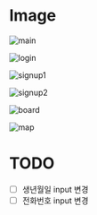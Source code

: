 # Image

![main](/uploads/2b6166ccf89dba2cf1aa973c2368c758/main.png)

![login](/uploads/0baa19f69bae3016df533b7083a4a9a3/login.png)

![signup1](/uploads/ad6a7779332dd40ceef5eb2357f40423/signup1.png)

![signup2](/uploads/e7b3e16e4e44247c4b544d25135467fa/signup2.png)

![board](/uploads/5dd91c07ed18524dae3548e46ecf18c0/board.png)

![map](/uploads/c14e1380254ee946315aad79054929a7/map.png)

# TODO

- [ ] 생년월일 input 변경
- [ ] 전화번호 input 변경

